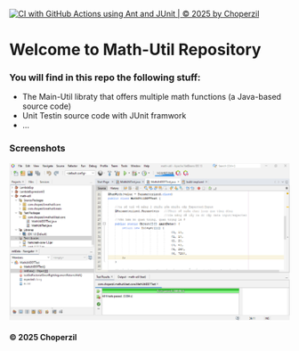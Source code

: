[![CI with GitHub Actions using Ant and JUnit | © 2025 by Choperzil](https://github.com/Choperzil/math-util/actions/workflows/ci-junit.yml/badge.svg)](https://github.com/Choperzil/math-util/actions/workflows/ci-junit.yml)

# Welcome to Math-Util Repository
### You will find in this repo the following stuff:
* The Main-Util libraty that offers multiple math functions (a 
Java-based source code)
* Unit Testin source code with JUnit framwork
* ...

### Screenshots
![DDT & TDD with JUnit](https://github.com/Choperzil/math-util/blob/main/images/DDT%20with%20JUnit.png)

#### © 2025 Choperzil